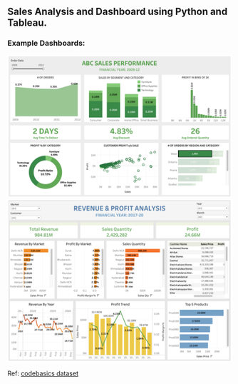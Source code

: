 ## Sales Analysis and Dashboard using Python and Tableau.

 

### Example Dashboards:

![Alt Text](./reports/sales_KPI_green_fig2.png)
![Alt Text](./reports/revenue_and_profit_analysis_fig6.png)


Ref: [codebasics dataset](https://github.com/codebasics/DataAnalysisProjects/tree/master/1_SalesInsights)
